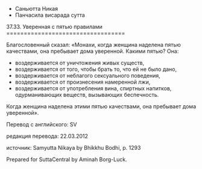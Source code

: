 









* Саньютта Никая
* Панчасила висарада сутта


37\.33\. Уверенная с пятью правилами
\=\=\=\=\=\=\=\=\=\=\=\=\=\=\=\=\=\=\=\=\=\=\=\=\=\=\=\=\=\=\=\=\=\=



Благословенный сказал: «Монахи, когда женщина наделена пятью качествами, она пребывает дома уверенной\. Какими пятью? Она:


* воздерживается от уничтожения живых существ,
* воздерживается от того, чтобы брать то, что ей не было дано,
* воздерживается от неблагого сексуального поведения,
* воздерживается от произнесения намеренной лжи,
* воздерживается от употребления вина, спиртных напитков, одурманивающих веществ, вызывающих беспечность\.


Когда женщина наделена этими пятью качествами, она пребывает дома уверенной»\.



Перевод с английского: SV


редакция перевода: 22\.03\.2012


источник: Samyutta Nikaya by Bhikkhu Bodhi, p\. 1293


Prepared for SuttaCentral by Aminah Borg\-Luck\.






